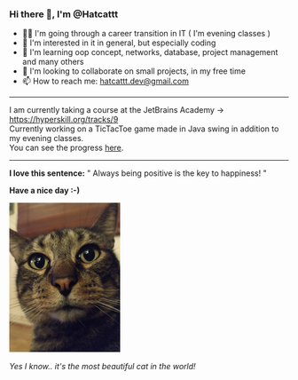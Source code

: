 <h3>Hi there 👋, I'm @Hatcattt</h3>

- 👨‍💻 I'm going through a career transition in IT ( I'm evening classes )
- 👀 I'm interested in it in general, but especially coding
- 🌱 I'm learning oop concept, networks, database, project management and many others
- 💞️ I'm looking to collaborate on small projects, in my free time
- 📫 How to reach me: hatcattt.dev@gmail.com

___
I am currently taking a course at the JetBrains Academy -> https://hyperskill.org/tracks/9
<br>Currently working on a TicTacToe game made in Java swing in addition to my evening classes.
<br>You can see the progress [here](https://github.com/Hatcattt/jetBrainExo/tree/master/src/dev/hatcattt/tictactoe).
___

**I love this sentence:** " Always being positive is the key to happiness! "

**Have a nice day :-)**

<img src="https://github.com/Hatcattt/Hatcattt/blob/main/Carlos.jpg" width="200px" height="269px"><br>

*Yes I know.. it's the most beautiful cat in the world!*
